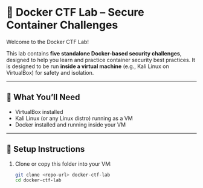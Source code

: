 # 🐳 Docker CTF Lab – Secure Container Challenges

Welcome to the Docker CTF Lab!

This lab contains **five standalone Docker-based security challenges**, designed to help you learn and practice container security best practices. It is designed to be run **inside a virtual machine** (e.g., Kali Linux on VirtualBox) for safety and isolation.

---

## 🧰 What You’ll Need

- VirtualBox installed
- Kali Linux (or any Linux distro) running as a VM
- Docker installed and running inside your VM

---

## 🔧 Setup Instructions

1. Clone or copy this folder into your VM:
   ```bash
   git clone <repo-url> docker-ctf-lab
   cd docker-ctf-lab
